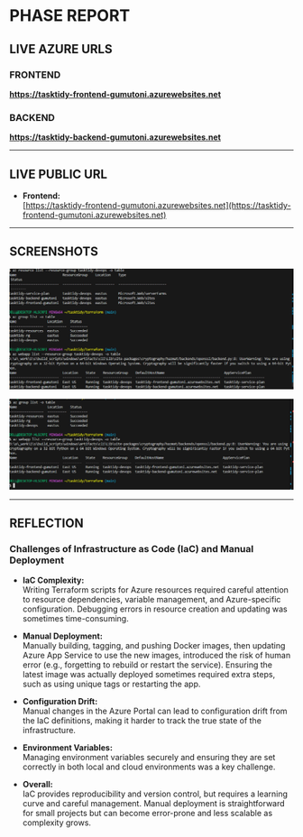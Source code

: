 # PHASE REPORT

## LIVE AZURE URLS

### FRONTEND  
**https://tasktidy-frontend-gumutoni.azurewebsites.net**

### BACKEND  
**https://tasktidy-backend-gumutoni.azurewebsites.net**

---

## LIVE PUBLIC URL

- **Frontend:**  
  [https://tasktidy-frontend-gumutoni.azurewebsites.net](https://tasktidy-frontend-gumutoni.azurewebsites.net)

---

## SCREENSHOTS
![alt text](<Screenshot 1.png>) 

![alt text](<Screenshot 2.png>)


---

## REFLECTION

### Challenges of Infrastructure as Code (IaC) and Manual Deployment

- **IaC Complexity:**  
  Writing Terraform scripts for Azure resources required careful attention to resource dependencies, variable management, and Azure-specific configuration. Debugging errors in resource creation and updating was sometimes time-consuming.

- **Manual Deployment:**  
  Manually building, tagging, and pushing Docker images, then updating Azure App Service to use the new images, introduced the risk of human error (e.g., forgetting to rebuild or restart the service). Ensuring the latest image was actually deployed sometimes required extra steps, such as using unique tags or restarting the app.

- **Configuration Drift:**  
  Manual changes in the Azure Portal can lead to configuration drift from the IaC definitions, making it harder to track the true state of the infrastructure.

- **Environment Variables:**  
  Managing environment variables securely and ensuring they are set correctly in both local and cloud environments was a key challenge.

- **Overall:**  
  IaC provides reproducibility and version control, but requires a learning curve and careful management. Manual deployment is straightforward for small projects but can become error-prone and less scalable as complexity grows.
